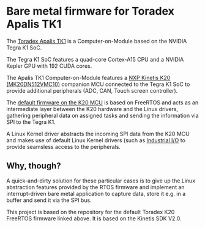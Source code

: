 # Bare metal firmware for Toradex Apalis TK1

The [Toradex Apalis TK1](https://www.toradex.com/computer-on-modules/apalis-arm-family/nvidia-tegra-k1) is a Computer-on-Module based on the NVIDIA Tegra K1 SoC.

The Tegra K1 SoC features a quad-core Cortex-A15 CPU and a NVIDIA Kepler GPU with 192 CUDA cores.

The Apalis TK1 Computer-on-Module features a [NXP Kinetis K20 (MK20DN512VMC10)](https://www.nxp.com/products/processors-and-microcontrollers/arm-based-processors-and-mcus/kinetis-cortex-m-mcus/k-seriesperformancem4/k2x-usb/kinetis-k20-100-mhz-full-speed-usb-mixed-signal-integration-microcontrollers-based-on-arm-cortex-m4-core:K20_100) companion MCU connected to the Tegra K1 SoC to provide additional peripherals (ADC, CAN, Touch screen controller).

The [default firmware on the K20 MCU](http://git.toradex.com/cgit/freertos-toradex.git/log/?h=apalis-tk1-k20-freertos-v9) is based on FreeRTOS and acts as an intermediate layer between the K20 hardware and the Linux drivers, gathering peripheral data on assigned tasks and sending the information via SPI to the Tegra K1.

A Linux Kernel driver abstracts the incoming SPI data from the K20 MCU and makes use of default Linux Kernel drivers (such as [Industrial I/O](https://wiki.analog.com/software/linux/docs/iio/iio) to provide seamsless access to the peripherals.

## Why, though?

A quick-and-dirty solution for these particular cases is to give up the Linux abstraction features provided by the RTOS firmware and implement an interrupt-driven bare metal application to capture data, store it e.g. in a buffer and send it via the SPI bus.

This project is based on the repository for the default Toradex K20 FreeRTOS firmware linked above. It is based on the Kinetis SDK V2.0.
